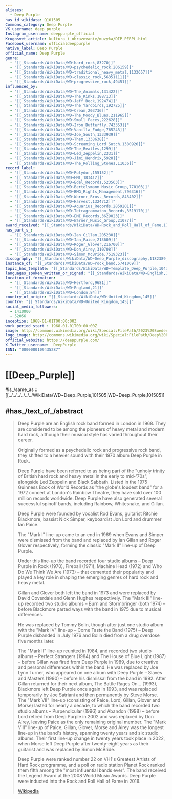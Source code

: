 ```yaml
---
aliases:
  - Deep Purple
has_id_wikidata: Q101505
Commons_category: Deep Purple
VK_username: deep_purple
Instagram_username: deeppurple_official
Krugosvet_article: kultura_i_obrazovanie/muzyka/DIP_PERPL.html
Facebook_username: officialdeeppurple
native_label: Deep Purple
official_name: Deep Purple
genre:
  - "[[_Standards/WikiData/WD~hard_rock,83270]]"
  - "[[_Standards/WikiData/WD~psychedelic_rock,206159]]"
  - "[[_Standards/WikiData/WD~traditional_heavy_metal,1133657]]"
  - "[[_Standards/WikiData/WD~classic_rock,56351111]]"
  - "[[_Standards/WikiData/WD~progressive_rock,49451]]"
influenced_by:
  - "[[_Standards/WikiData/WD~The_Animals,131422]]"
  - "[[_Standards/WikiData/WD~The_Kinks,188713]]"
  - "[[_Standards/WikiData/WD~Jeff_Beck,192474]]"
  - "[[_Standards/WikiData/WD~The_Yardbirds,192725]]"
  - "[[_Standards/WikiData/WD~Cream,203736]]"
  - "[[_Standards/WikiData/WD~The_Moody_Blues,211965]]"
  - "[[_Standards/WikiData/WD~Small_Faces,222628]]"
  - "[[_Standards/WikiData/WD~Iron_Butterfly,743353]]"
  - "[[_Standards/WikiData/WD~Vanilla_Fudge,765243]]"
  - "[[_Standards/WikiData/WD~Joe_South,1333939]]"
  - "[[_Standards/WikiData/WD~Them,1338638]]"
  - "[[_Standards/WikiData/WD~Screaming_Lord_Sutch,1380926]]"
  - "[[_Standards/WikiData/WD~The_Beatles,1299]]"
  - "[[_Standards/WikiData/WD~Led_Zeppelin,2331]]"
  - "[[_Standards/WikiData/WD~Jimi_Hendrix,5928]]"
  - "[[_Standards/WikiData/WD~The_Rolling_Stones,11036]]"
record_label:
  - "[[_Standards/WikiData/WD~Polydor,155152]]"
  - "[[_Standards/WikiData/WD~EMI,183412]]"
  - "[[_Standards/WikiData/WD~Edel_Records,523563]]"
  - "[[_Standards/WikiData/WD~Bertelsmann_Music_Group,770103]]"
  - "[[_Standards/WikiData/WD~BMG_Rights_Management,796316]]"
  - "[[_Standards/WikiData/WD~Warner_Bros._Records,843402]]"
  - "[[_Standards/WikiData/WD~Harvest,1324712]]"
  - "[[_Standards/WikiData/WD~Aquarius_Records,2859201]]"
  - "[[_Standards/WikiData/WD~Tetragrammaton_Records,3519170]]"
  - "[[_Standards/WikiData/WD~EMI_Records,3629023]]"
  - "[[_Standards/WikiData/WD~Warner_Music_Group,21077]]"
award_received: "[[_Standards/WikiData/WD~Rock_and_Roll_Hall_of_Fame,179191]]"
has_part_s_:
  - "[[_Standards/WikiData/WD~Ian_Gillan,205230]]"
  - "[[_Standards/WikiData/WD~Ian_Paice,213609]]"
  - "[[_Standards/WikiData/WD~Roger_Glover,216700]]"
  - "[[_Standards/WikiData/WD~Don_Airey,310708]]"
  - "[[_Standards/WikiData/WD~Simon_McBride,7519323]]"
discography: "[[_Standards/WikiData/WD~Deep_Purple_discography,1182389]]"
instance_of: "[[_Standards/WikiData/WD~rock_band,5741069]]"
topic_has_template: "[[_Standards/WikiData/WD~Template_Deep_Purple,10430349]]"
languages_spoken_written_or_signed: "[[_Standards/WikiData/WD~English,1860]]"
location_of_formation:
  - "[[_Standards/WikiData/WD~Hertford,9681]]"
  - "[[_Standards/WikiData/WD~England,21]]"
  - "[[_Standards/WikiData/WD~London,84]]"
country_of_origin: "[[_Standards/WikiData/WD~United_Kingdom,145]]"
country: "[[_Standards/WikiData/WD~United_Kingdom,145]]"
social_media_followers:
  - 1410000
  - 52056
inception: 1968-01-01T00:00:00Z
work_period_start_: 1968-01-01T00:00:00Z
image: http://commons.wikimedia.org/wiki/Special:FilePath/2023%20Sweden%20Rock%20-%201933%20%2853049913893%29.jpg
logo_image: http://commons.wikimedia.org/wiki/Special:FilePath/Deep%20Purple%20%28Logo%29.png
official_website: https://deeppurple.com/
X_Twitter_username: _DeepPurple
ISNI: "0000000109435287"
---
```


# [[Deep_Purple]] 

#is_/same_as :: [[../../../../../../WikiData/WD~Deep_Purple,101505|WD~Deep_Purple,101505]] 

## #has_/text_of_/abstract 

> Deep Purple are an English rock band formed in London in 1968. 
> They are considered to be among the pioneers of heavy metal and modern hard rock, 
> although their musical style has varied throughout their career. 
> 
> Originally formed as a psychedelic rock and progressive rock band, 
> they shifted to a heavier sound with their 1970 album Deep Purple in Rock. 
> 
> Deep Purple have been referred to as being part of the 
> "unholy trinity of British hard rock and heavy metal in the early to mid-'70s", alongside Led Zeppelin and Black Sabbath. 
> Listed in the 1975 Guinness Book of World Records as "the globe's loudest band" 
> for a 1972 concert at London's Rainbow Theatre, they have sold over 100 million records worldwide. 
> Deep Purple have also generated several successful spinoff bands, including Rainbow, Whitesnake, and Gillan.
>
> Deep Purple were founded by vocalist Rod Evans, guitarist Ritchie Blackmore, bassist Nick Simper, keyboardist Jon Lord and drummer Ian Paice. 
> 
> The "Mark I" line-up came to an end in 1969 when Evans and Simper were dismissed from the band 
> and replaced by Ian Gillan and Roger Glover respectively, forming the classic "Mark II" line-up of Deep Purple. 
> 
> Under this line-up the band recorded four studio albums – Deep Purple in Rock (1970), Fireball (1971), Machine Head (1972) and Who Do We Think We Are (1973) – 
> that cemented their popularity and played a key role in shaping the emerging genres of hard rock and heavy metal. 
> 
> Gillan and Glover both left the band in 1973 and were replaced by David Coverdale and Glenn Hughes respectively. 
> The "Mark III" line-up recorded two studio albums – Burn and Stormbringer (both 1974) – 
> before Blackmore parted ways with the band in 1975 due to musical differences. 
> 
> He was replaced by Tommy Bolin, though after just one studio album with the "Mark IV" line-up – Come Taste the Band (1975) – Deep Purple disbanded in July 1976 and Bolin died from a drug overdose five months later.
>
> The "Mark II" line-up reunited in 1984, and recorded two studio albums – Perfect Strangers (1984) and The House of Blue Light (1987) – before Gillan was fired from Deep Purple in 1989, due to creative and personal differences within the band. He was replaced by Joe Lynn Turner, who appeared on one album with Deep Purple – Slaves and Masters (1990) – before his dismissal from the band in 1992. After Gillan returned for their next album, The Battle Rages On... (1993), Blackmore left Deep Purple once again in 1993, and was replaced temporarily by Joe Satriani and then permanently by Steve Morse. The "Mark VII" line-up (consisting of Paice, Lord, Gillan, Glover and Morse) lasted for nearly a decade, to which the band recorded two studio albums – Purpendicular (1996) and Abandon (1998) – before Lord retired from Deep Purple in 2002 and was replaced by Don Airey, leaving Paice as the only remaining original member. The "Mark VIII" line-up of Paice, Gillan, Glover, Morse and Airey was the longest line-up in the band's history, spanning twenty years and six studio albums. Their first line-up change in twenty years took place in 2022, when Morse left Deep Purple after twenty-eight years as their guitarist and was replaced by Simon McBride.
>
> Deep Purple were ranked number 22 on VH1's Greatest Artists of Hard Rock programme, and a poll on radio station Planet Rock ranked them fifth among the "most influential bands ever". The band received the Legend Award at the 2008 World Music Awards. Deep Purple were inducted into the Rock and Roll Hall of Fame in 2016.
>
> [Wikipedia](https://en.wikipedia.org/wiki/Deep%20Purple) 

